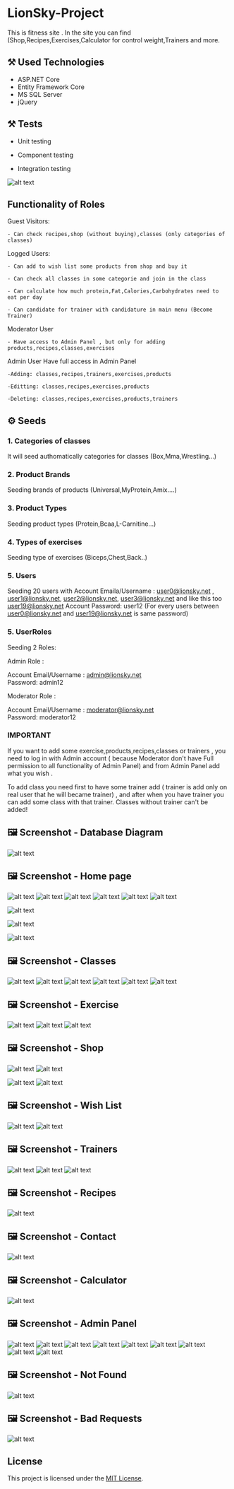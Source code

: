 # LionSky-Project

This is fitness site . In the site you can find (Shop,Recipes,Exercises,Calculator for control weight,Trainers and more.

## :hammer_and_pick: Used Technologies

- ASP.NET Core
- Entity Framework Core
- MS SQL Server
- jQuery


## :hammer_and_pick: Tests

- Unit testing

- Component testing

- Integration testing

![alt text](https://github.com/rbbozhilov/LionSky-Project/blob/main/LionSky-Images/Tests.jpg)



## Functionality of Roles

Guest Visitors:

    - Can check recipes,shop (without buying),classes (only categories of classes)
   
Logged Users:

    - Can add to wish list some products from shop and buy it
    
    - Can check all classes in some categorie and join in the class
    
    - Can calculate how much protein,Fat,Calories,Carbohydrates need to eat per day
    
    - Can candidate for trainer with candidature in main menu (Become Trainer)
    
Moderator User

    - Have access to Admin Panel , but only for adding products,recipes,classes,exercises
    
Admin User
    Have full access in Admin Panel 
    
    -Adding: classes,recipes,trainers,exercises,products
    
    -Editting: classes,recipes,exercises,products
    
    -Deleting: classes,recipes,exercises,products,trainers
    
     

## :gear: Seeds

### 1. Categories of classes
It will seed authomatically categories for classes (Box,Mma,Wrestling...)

### 2. Product Brands
Seeding brands of products (Universal,MyProtein,Amix....)

### 3. Product Types
Seeding product types (Protein,Bcaa,L-Carnitine...)

### 4. Types of exercises
Seeding type of exercises (Biceps,Chest,Back..)
 
### 5. Users
Seeding 20 users with 
       Account Emaila/Username : user0@lionsky.net , user1@lionsky.net, user2@lionsky.net, user3@lionsky.net and like this too user19@lionsky.net
       Account Password: user12 (For every users between user0@lionsky.net and user19@lionsky.net is same password)
       
### 5. UserRoles
Seeding 2 Roles:

Admin Role : 

  Account Email/Username : admin@lionsky.net   
  Password: admin12

Moderator Role : 

  Account Email/Username : moderator@lionsky.net   
  Password: moderator12


###  IMPORTANT
If you want to add some exercise,products,recipes,classes or trainers , you need to log in with Admin account ( because Moderator  don't have Full permission to all functionality of Admin Panel) and from Admin Panel add what you wish . 

To add class you need first to have some trainer add ( trainer is add only on real user that he will became trainer) , and after when you have trainer you can add some class with that trainer. Classes without trainer can't be added!

## :framed_picture: Screenshot - Database Diagram

![alt text](https://github.com/rbbozhilov/LionSky-Project/blob/main/LionSky-Images/Database.jpg)

## :framed_picture: Screenshot - Home page

![alt text](https://github.com/rbbozhilov/LionSky-Project/blob/main/LionSky-Images/homePage1.jpg)
![alt text](https://github.com/rbbozhilov/LionSky-Project/blob/main/LionSky-Images/homePage3.jpg)
![alt text](https://github.com/rbbozhilov/LionSky-Project/blob/main/LionSky-Images/HomePage2.jpg)
![alt text](https://github.com/rbbozhilov/LionSky-Project/blob/main/LionSky-Images/HomePage5.jpg)
![alt text](https://github.com/rbbozhilov/LionSky-Project/blob/main/LionSky-Images/HomePage6.jpg)
![alt text](https://github.com/rbbozhilov/LionSky-Project/blob/main/LionSky-Images/HomePagePhone.jpg)

![alt text](https://github.com/rbbozhilov/LionSky-Project/blob/main/LionSky-Images/HomePagePhone2.jpg)

![alt text](https://github.com/rbbozhilov/LionSky-Project/blob/main/LionSky-Images/FooterPhone.jpg)

![alt text](https://github.com/rbbozhilov/LionSky-Project/blob/main/LionSky-Images/MenuPhone.jpg)

## :framed_picture: Screenshot - Classes

![alt text](https://github.com/rbbozhilov/LionSky-Project/blob/main/LionSky-Images/classPage1.jpg)
![alt text](https://github.com/rbbozhilov/LionSky-Project/blob/main/LionSky-Images/MyClassesPage.jpg)
![alt text](https://github.com/rbbozhilov/LionSky-Project/blob/main/LionSky-Images/ClassesViewPage.jpg)
![alt text](https://github.com/rbbozhilov/LionSky-Project/blob/main/LionSky-Images/ClassesPhone.jpg)
![alt text](https://github.com/rbbozhilov/LionSky-Project/blob/main/LionSky-Images/ClassPage2.jpg)
![alt text](https://github.com/rbbozhilov/LionSky-Project/blob/main/LionSky-Images/ClassDetails.jpg)


## :framed_picture: Screenshot - Exercise

![alt text](https://github.com/rbbozhilov/LionSky-Project/blob/main/LionSky-Images/ExercisePage.jpg)
![alt text](https://github.com/rbbozhilov/LionSky-Project/blob/main/LionSky-Images/ViewExercisePage.jpg)
![alt text](https://github.com/rbbozhilov/LionSky-Project/blob/main/LionSky-Images/ExercisePhone.jpg)


## :framed_picture: Screenshot - Shop

![alt text](https://github.com/rbbozhilov/LionSky-Project/blob/main/LionSky-Images/ShopPage.jpg)
![alt text](https://github.com/rbbozhilov/LionSky-Project/blob/main/LionSky-Images/ShopPhone.jpg)

![alt text](https://github.com/rbbozhilov/LionSky-Project/blob/main/LionSky-Images/ProductsPhone.jpg)
![alt text](https://github.com/rbbozhilov/LionSky-Project/blob/main/LionSky-Images/ViewProductsPage.jpg)


## :framed_picture: Screenshot - Wish List

![alt text](https://github.com/rbbozhilov/LionSky-Project/blob/main/LionSky-Images/WishListPhone.jpg)
![alt text](https://github.com/rbbozhilov/LionSky-Project/blob/main/LionSky-Images/WishListPage.jpg)


## :framed_picture: Screenshot - Trainers

![alt text](https://github.com/rbbozhilov/LionSky-Project/blob/main/LionSky-Images/TrainersPage.jpg)
![alt text](https://github.com/rbbozhilov/LionSky-Project/blob/main/LionSky-Images/TrainersPhone.jpg)
![alt text](https://github.com/rbbozhilov/LionSky-Project/blob/main/LionSky-Images/ViewTrainersPage.jpg)


## :framed_picture: Screenshot - Recipes

![alt text](https://github.com/rbbozhilov/LionSky-Project/blob/main/LionSky-Images/RecipePage.jpg)


## :framed_picture: Screenshot - Contact

![alt text](https://github.com/rbbozhilov/LionSky-Project/blob/main/LionSky-Images/ContactPage.jpg)


## :framed_picture: Screenshot - Calculator

![alt text](https://github.com/rbbozhilov/LionSky-Project/blob/main/LionSky-Images/CalculatorPage.jpg)


## :framed_picture: Screenshot - Admin Panel

![alt text](https://github.com/rbbozhilov/LionSky-Project/blob/main/LionSky-Images/AddExercisePage.jpg)
![alt text](https://github.com/rbbozhilov/LionSky-Project/blob/main/LionSky-Images/AddProductAdminPanelPage.jpg)
![alt text](https://github.com/rbbozhilov/LionSky-Project/blob/main/LionSky-Images/AddProductPhone.jpg)
![alt text](https://github.com/rbbozhilov/LionSky-Project/blob/main/LionSky-Images/AddRecipe.jpg)
![alt text](https://github.com/rbbozhilov/LionSky-Project/blob/main/LionSky-Images/AddTrainerPage.jpg)
![alt text](https://github.com/rbbozhilov/LionSky-Project/blob/main/LionSky-Images/AdminPanelPage.jpg)
![alt text](https://github.com/rbbozhilov/LionSky-Project/blob/main/LionSky-Images/DeleteEditProductPage.jpg)
![alt text](https://github.com/rbbozhilov/LionSky-Project/blob/main/LionSky-Images/EditRemoveExercisePage.jpg)
![alt text](https://github.com/rbbozhilov/LionSky-Project/blob/main/LionSky-Images/EditRemoveRecipePage.jpg)

## :framed_picture: Screenshot - Not Found 

![alt text](https://github.com/rbbozhilov/LionSky-Project/blob/main/LionSky-Images/NotFound.jpg)

## :framed_picture: Screenshot - Bad Requests

![alt text](https://github.com/rbbozhilov/LionSky-Project/blob/main/LionSky-Images/ElseErrorLikeBadRequestPage.jpg)




## License

This project is licensed under the [MIT License](LICENSE).
